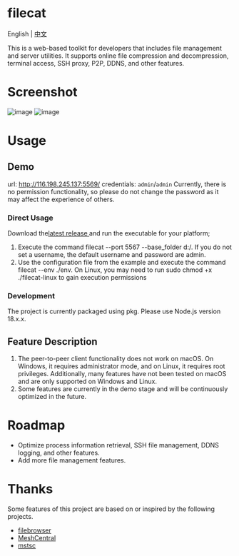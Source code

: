 # filecat
English | [中文](./ZH_README.md)

This is a web-based toolkit for developers that includes file management and server utilities. It supports online file compression and decompression, terminal access, SSH proxy, P2P, DDNS, and other features.
# Screenshot
![image](https://github.com/user-attachments/assets/37ffe3bf-19b9-4da0-9eaf-deb3d0a4d034)
![image](https://github.com/user-attachments/assets/12df7c32-7bde-4c5c-80e4-eedb57c18de9)

# Usage
## Demo
url: http://116.198.245.137:5569/
credentials: `admin`/`admin` Currently, there is no permission functionality, so please do not change the password as it may affect the experience of others.
### Direct Usage
Download the[latest release ](https://github.com/xiaobaidadada/filecat/releases)
and run the executable for your platform;
1. Execute the command filecat --port 5567 --base_folder d:/. If you do not set a username, the default username and password are admin.
2. Use the configuration file from the example and execute the command filecat --env ./env. On Linux, you may need to run sudo chmod +x ./filecat-linux to gain execution permissions
### Development
The project is currently packaged using pkg. Please use Node.js version 18.x.x.

## Feature Description
1. The peer-to-peer client functionality does not work on macOS. On Windows, it requires administrator mode, and on Linux, it requires root privileges. Additionally, many features have not been tested on macOS and are only supported on Windows and Linux.
2. Some features are currently in the demo stage and will be continuously optimized in the future.
# Roadmap
- Optimize process information retrieval, SSH file management, DDNS logging, and other features.
- Add more file management features.

# Thanks
Some features of this project are based on or inspired by the following projects.
- [filebrowser](https://github.com/filebrowser/filebrowser)
- [MeshCentral](https://github.com/Ylianst/MeshCentral)
- [mstsc](https://github.com/citronneur/mstsc.js)
